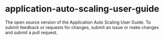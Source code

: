# application-auto-scaling-user-guide
The open source version of the Application Auto Scaling User Guide. To submit feedback or requests for changes, submit an issue or make changes and submit a pull request.

